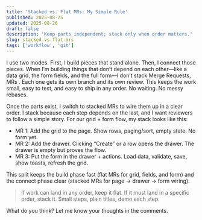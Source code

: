 ```yaml
---
title: 'Stacked vs. Flat MRs: My Simple Rule'
published: 2025-08-25
updated: 2025-08-26
draft: false
description: 'Keep parts independent; stack only when order matters.'
slug: stacked-vs-flat-mrs
tags: ['workflow', 'git']
---
```


I use two modes. First, I build pieces that stand alone. Then, I connect those pieces. When I’m building things that don’t depend on each other—like a data grid, the form fields, and the full form—I don’t stack Merge Requests, MRs . Each one gets its own branch and its own review. This keeps the work small, easy to test, and easy to ship in any order. No waiting. No messy rebases.

Once the parts exist, I switch to stacked MRs to wire them up in a clear order. I stack because each step depends on the last, and I want reviewers to follow a simple story. For our grid + form flow, my stack looks like this:

- MR 1: Add the grid to the page. Show rows, paging/sort, empty state. No form yet.
- MR 2: Add the drawer. Clicking “Create” or a row opens the drawer. The drawer is empty but proves the flow.
- MR 3: Put the form in the drawer + actions. Load data, validate, save, show toasts, refresh the grid.

This split keeps the build phase fast (flat MRs for grid, fields, and form) and the connect phase clear (stacked MRs for page → drawer → form wiring).

> If work can land in any order, keep it flat. If it must land in a specific order, stack it. Small steps, plain titles, demo each step.

What do you think? Let me know your thoughts in the comments.
